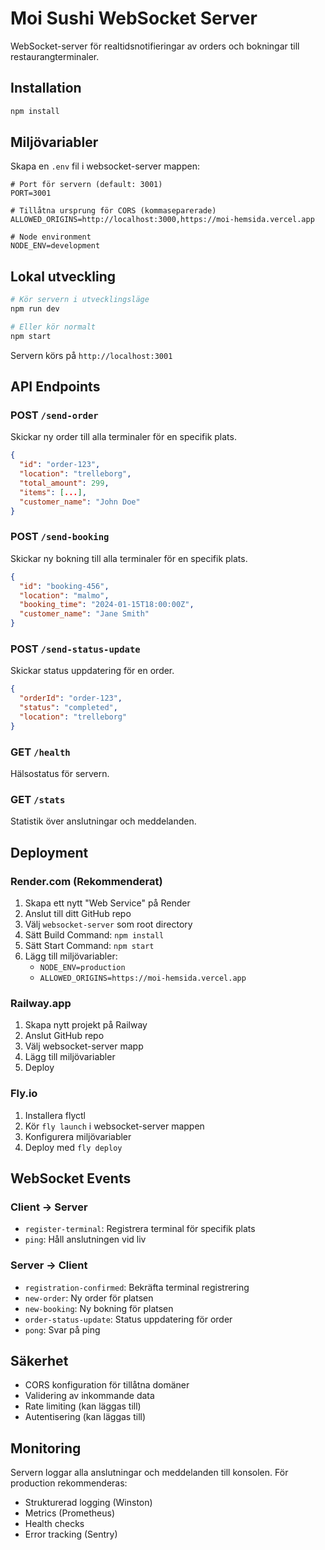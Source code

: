 # Moi Sushi WebSocket Server

WebSocket-server för realtidsnotifieringar av orders och bokningar till restaurangterminaler.

## Installation

```bash
npm install
```

## Miljövariabler

Skapa en `.env` fil i websocket-server mappen:

```env
# Port för servern (default: 3001)
PORT=3001

# Tillåtna ursprung för CORS (kommaseparerade)
ALLOWED_ORIGINS=http://localhost:3000,https://moi-hemsida.vercel.app

# Node environment
NODE_ENV=development
```

## Lokal utveckling

```bash
# Kör servern i utvecklingsläge
npm run dev

# Eller kör normalt
npm start
```

Servern körs på `http://localhost:3001`

## API Endpoints

### POST `/send-order`
Skickar ny order till alla terminaler för en specifik plats.

```json
{
  "id": "order-123",
  "location": "trelleborg",
  "total_amount": 299,
  "items": [...],
  "customer_name": "John Doe"
}
```

### POST `/send-booking`
Skickar ny bokning till alla terminaler för en specifik plats.

```json
{
  "id": "booking-456",
  "location": "malmo",
  "booking_time": "2024-01-15T18:00:00Z",
  "customer_name": "Jane Smith"
}
```

### POST `/send-status-update`
Skickar status uppdatering för en order.

```json
{
  "orderId": "order-123",
  "status": "completed",
  "location": "trelleborg"
}
```

### GET `/health`
Hälsostatus för servern.

### GET `/stats`
Statistik över anslutningar och meddelanden.

## Deployment

### Render.com (Rekommenderat)

1. Skapa ett nytt "Web Service" på Render
2. Anslut till ditt GitHub repo
3. Välj `websocket-server` som root directory
4. Sätt Build Command: `npm install`
5. Sätt Start Command: `npm start`
6. Lägg till miljövariabler:
   - `NODE_ENV=production`
   - `ALLOWED_ORIGINS=https://moi-hemsida.vercel.app`

### Railway.app

1. Skapa nytt projekt på Railway
2. Anslut GitHub repo
3. Välj websocket-server mapp
4. Lägg till miljövariabler
5. Deploy

### Fly.io

1. Installera flyctl
2. Kör `fly launch` i websocket-server mappen
3. Konfigurera miljövariabler
4. Deploy med `fly deploy`

## WebSocket Events

### Client → Server
- `register-terminal`: Registrera terminal för specifik plats
- `ping`: Håll anslutningen vid liv

### Server → Client
- `registration-confirmed`: Bekräfta terminal registrering
- `new-order`: Ny order för platsen
- `new-booking`: Ny bokning för platsen
- `order-status-update`: Status uppdatering för order
- `pong`: Svar på ping

## Säkerhet

- CORS konfiguration för tillåtna domäner
- Validering av inkommande data
- Rate limiting (kan läggas till)
- Autentisering (kan läggas till)

## Monitoring

Servern loggar alla anslutningar och meddelanden till konsolen. För production rekommenderas:
- Strukturerad logging (Winston)
- Metrics (Prometheus)
- Health checks
- Error tracking (Sentry) 
